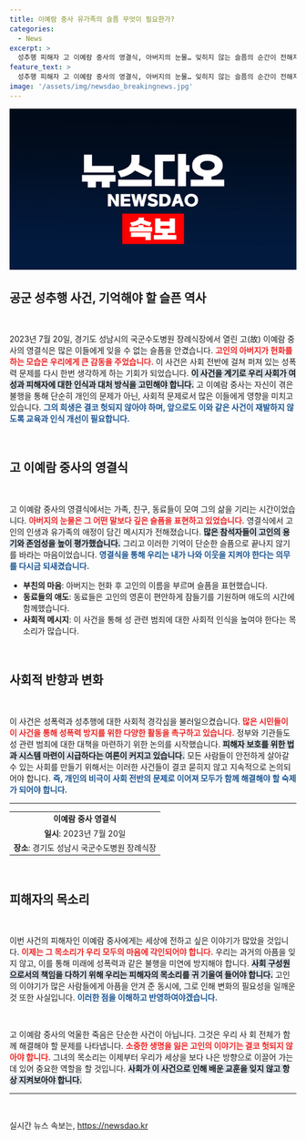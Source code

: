 ```yaml
---
title: 이예람 중사 유가족의 슬픔 무엇이 필요한가?
categories:
  - News
excerpt: >
  성추행 피해자 고 이예람 중사의 영결식, 아버지의 눈물… 잊히지 않는 슬픔의 순간이 전해지는 성남에서의 마지막 작별. 여러분의 마음은 어찌 갈라질 것인가?
feature_text: >
  성추행 피해자 고 이예람 중사의 영결식, 아버지의 눈물… 잊히지 않는 슬픔의 순간이 전해지는 성남에서의 마지막 작별. 여러분의 마음은 어찌 갈라질 것인가?
image: '/assets/img/newsdao_breakingnews.jpg'
---
```


<p><img src="/assets/img/newsdao_breakingnews.jpg" alt="flaretime 속보" /></p>

<h2 data-ke-size="size26">공군 성추행 사건, 기억해야 할 슬픈 역사</h2>

<p data-ke-size="size16">&nbsp;</p>

<p data-ke-size="size16">2023년 7월 20일, 경기도 성남시의 국군수도병원 장례식장에서 열린 고(故) 이예람 중사의 영결식은 많은 이들에게 잊을 수 없는 슬픔을 안겼습니다. <b><span style="color: #ee2323;">고인의 아버지가 헌화를 하는 모습은 우리에게 큰 감동을 주었습니다.</span></b> 이 사건은 사회 전반에 걸쳐 퍼져 있는 성폭력 문제를 다시 한번 생각하게 하는 기회가 되었습니다. <b><span style="background-color: #21538527;">이 사건을 계기로 우리 사회가 여성과 피해자에 대한 인식과 대처 방식을 고민해야 합니다.</span></b> 고 이예람 중사는 자신이 겪은 불행을 통해 단순히 개인의 문제가 아닌, 사회적 문제로서 많은 이들에게 영향을 미치고 있습니다. <b><span style="color: #1a5490;">그의 희생은 결코 헛되지 않아야 하며, 앞으로도 이와 같은 사건이 재발하지 않도록 교육과 인식 개선이 필요합니다.</span></b></p>

<p data-ke-size="size16">&nbsp;</p>

<h2 data-ke-size="size26">고 이예람 중사의 영결식</h2>

<p data-ke-size="size16">&nbsp;</p>

<p data-ke-size="size16">고 이예람 중사의 영결식에서는 가족, 친구, 동료들이 모여 그의 삶을 기리는 시간이었습니다. <b><span style="color: #ee2323;">아버지의 눈물은 그 어떤 말보다 깊은 슬픔을 표현하고 있었습니다.</span></b> 영결식에서 고인의 인생과 유가족의 애정이 담긴 메시지가 전해졌습니다. <b><span style="background-color: #21538527;">많은 참석자들이 고인의 용기와 존엄성을 높이 평가했습니다.</span></b> 그리고 이러한 기억이 단순한 슬픔으로 끝나지 않기를 바라는 마음이었습니다. <b><span style="color: #1a5490;">영결식을 통해 우리는 내가 나와 이웃을 지켜야 한다는 의무를 다시금 되새겼습니다.</span></b></p>

<ul>
  <li><b>부친의 마음</b>: 아버지는 헌화 후 고인의 이름을 부르며 슬픔을 표현했습니다.</li>
  <li><b>동료들의 애도</b>: 동료들은 고인의 영혼이 편안하게 잠들기를 기원하며 애도의 시간에 함께했습니다.</li>
  <li><b>사회적 메시지</b>: 이 사건을 통해 성 관련 범죄에 대한 사회적 인식을 높여야 한다는 목소리가 많습니다.</li>
</ul>

<p data-ke-size="size16">&nbsp;</p>

<h2 data-ke-size="size26">사회적 반향과 변화</h2>

<p data-ke-size="size16">&nbsp;</p>

<p data-ke-size="size16">이 사건은 성폭력과 성추행에 대한 사회적 경각심을 불러일으켰습니다. <b><span style="color: #ee2323;">많은 시민들이 이 사건을 통해 성폭력 방지를 위한 다양한 활동을 촉구하고 있습니다.</span></b> 정부와 기관들도 성 관련 범죄에 대한 대책을 마련하기 위한 논의를 시작했습니다. <b><span style="background-color: #21538527;">피해자 보호를 위한 법과 시스템 마련이 시급하다는 여론이 커지고 있습니다.</span></b> 모든 사람들이 안전하게 살아갈 수 있는 사회를 만들기 위해서는 이러한 사건들이 결코 묻히지 않고 지속적으로 논의되어야 합니다. <b><span style="color: #1a5490;">즉, 개인의 비극이 사회 전반의 문제로 이어져 모두가 함께 해결해야 할 숙제가 되어야 합니다.</span></b></p>

<hr>

<table style="width:100%; text-align: center;">
  <tr>
    <td style="text-align: center; height: 17px;"><b>이예람 중사 영결식</b></td>
  </tr>
  <tr>
    <td style="text-align: center; height: 17px;"><b>일시</b>: 2023년 7월 20일</td>
  </tr>
  <tr>
    <td style="text-align: center; height: 17px;"><b>장소</b>: 경기도 성남시 국군수도병원 장례식장</td>
  </tr>
</table>

<p data-ke-size="size16">&nbsp;</p>

<h2 data-ke-size="size26">피해자의 목소리</h2>

<p data-ke-size="size16">&nbsp;</p>

<p data-ke-size="size16">이번 사건의 피해자인 이예람 중사에게는 세상에 전하고 싶은 이야기가 많았을 것입니다. <b><span style="color: #ee2323;">이제는 그 목소리가 우리 모두의 마음에 각인되어야 합니다.</span></b> 우리는 과거의 아픔을 잊지 않고, 이를 통해 미래에 성폭력과 같은 불행을 미연에 방지해야 합니다. <b><span style="background-color: #21538527;">사회 구성원으로서의 책임을 다하기 위해 우리는 피해자의 목소리를 귀 기울여 들어야 합니다.</span></b> 고인의 이야기가 많은 사람들에게 아픔을 안겨 준 동시에, 그로 인해 변화의 필요성을 일깨운 것 또한 사실입니다. <b><span style="color: #1a5490;">이러한 점을 이해하고 반영하여야겠습니다.</span></b></p>

<p data-ke-size="size16">&nbsp;</p>

<p data-ke-size="size16">고 이예람 중사의 억울한 죽음은 단순한 사건이 아닙니다. 그것은 우리 사 회 전체가 함께 해결해야 할 문제를 나타냅니다. <b><span style="color: #ee2323;">소중한 생명을 잃은 고인의 이야기는 결코 헛되지 않아야 합니다.</span></b> 그녀의 목소리는 이제부터 우리가 세상을 보다 나은 방향으로 이끌어 가는 데 있어 중요한 역할을 할 것입니다. <b><span style="background-color: #21538527;">사회가 이 사건으로 인해 배운 교훈을 잊지 않고 항상 지켜보아야 합니다.</span></b></p>

<hr>

<p data-ke-size="size16">&nbsp;</p>
실시간 뉴스 속보는, <a href="https://newsdao.kr" rel="dofollow">https://newsdao.kr</a>


